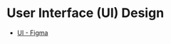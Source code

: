 # User Interface (UI) Design

* [UI - Figma](https://www.youtube.com/watch?v=YD0egXpd-Y0&ab_channel=freeCodeCamp.org)